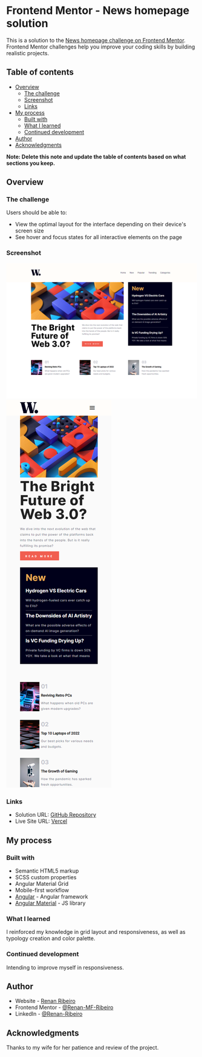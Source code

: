 # Frontend Mentor - News homepage solution

This is a solution to the [News homepage challenge on Frontend Mentor](https://www.frontendmentor.io/challenges/news-homepage-H6SWTa1MFl). Frontend Mentor challenges help you improve your coding skills by building realistic projects. 

## Table of contents

- [Overview](#overview)
  - [The challenge](#the-challenge)
  - [Screenshot](#screenshot)
  - [Links](#links)
- [My process](#my-process)
  - [Built with](#built-with)
  - [What I learned](#what-i-learned)
  - [Continued development](#continued-development)
- [Author](#author)
- [Acknowledgments](#acknowledgments)

**Note: Delete this note and update the table of contents based on what sections you keep.**

## Overview

### The challenge

Users should be able to:

- View the optimal layout for the interface depending on their device's screen size
- See hover and focus states for all interactive elements on the page

### Screenshot

![Desktop](./screenshot.png)
![mobile](./screenshot_mobile.png)



### Links

- Solution URL: [GitHub Repository](https://github.com/Renan-MF-Ribeiro/news-homepage)
- Live Site URL: [Vercel](https://news-homepage-roan.vercel.app)

## My process

### Built with

- Semantic HTML5 markup
- SCSS custom properties
- Angular Material Grid
- Mobile-first workflow
- [Angular](https://angular.io) - Angular framework
- [Angular Material](https://v14.material.angular.io) - JS library


### What I learned

I reinforced my knowledge in grid layout and responsiveness, as well as typology creation and color palette.
### Continued development

Intending to improve myself in responsiveness.

## Author

- Website - [Renan Ribeiro](https://www.renan-ribeiro.web.app)
- Frontend Mentor - [@Renan-MF-Ribeiro](https://www.frontendmentor.io/profile/Renan-MF-Ribeiro)
- LinkedIn - [@Renan-Ribeiro](https://www.linkedin.com/in/renan-ribeiro-a3916711b/)



## Acknowledgments

Thanks to my wife for her patience and review of the project.
